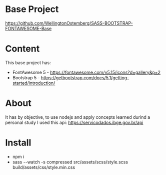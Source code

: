# Base Project

https://github.com/WellingtonOstemberg/SASS-BOOTSTRAP-FONTAWESOME-Base

# Content

This base project has:

- FontAwesome 5 - https://fontawesome.com/v5.15/icons?d=gallery&p=2
- Bootstrap 5 - https://getbootstrap.com/docs/5.1/getting-started/introduction/

# About

It has by objective, to use nodejs and apply concepts learned durind a personal study
I used this api: https://servicodados.ibge.gov.br/api

# Install

- npm i
- sass --watch -s compressed src/assets/scss/style.scss build/assets/css/style.min.css
